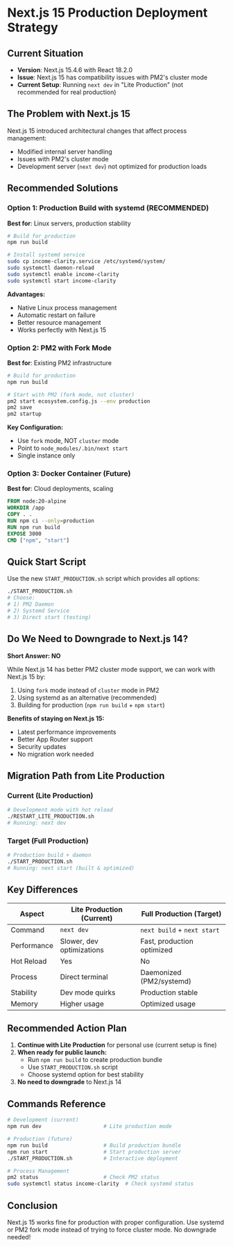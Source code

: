 # Next.js 15 Production Deployment Strategy

## Current Situation
- **Version**: Next.js 15.4.6 with React 18.2.0
- **Issue**: Next.js 15 has compatibility issues with PM2's cluster mode
- **Current Setup**: Running `next dev` in "Lite Production" (not recommended for real production)

## The Problem with Next.js 15
Next.js 15 introduced architectural changes that affect process management:
- Modified internal server handling
- Issues with PM2's cluster mode
- Development server (`next dev`) not optimized for production loads

## Recommended Solutions

### Option 1: Production Build with systemd (RECOMMENDED)
**Best for**: Linux servers, production stability

```bash
# Build for production
npm run build

# Install systemd service
sudo cp income-clarity.service /etc/systemd/system/
sudo systemctl daemon-reload
sudo systemctl enable income-clarity
sudo systemctl start income-clarity
```

**Advantages:**
- Native Linux process management
- Automatic restart on failure
- Better resource management
- Works perfectly with Next.js 15

### Option 2: PM2 with Fork Mode
**Best for**: Existing PM2 infrastructure

```bash
# Build for production
npm run build

# Start with PM2 (fork mode, not cluster)
pm2 start ecosystem.config.js --env production
pm2 save
pm2 startup
```

**Key Configuration:**
- Use `fork` mode, NOT `cluster` mode
- Point to `node_modules/.bin/next start`
- Single instance only

### Option 3: Docker Container (Future)
**Best for**: Cloud deployments, scaling

```dockerfile
FROM node:20-alpine
WORKDIR /app
COPY . .
RUN npm ci --only=production
RUN npm run build
EXPOSE 3000
CMD ["npm", "start"]
```

## Quick Start Script
Use the new `START_PRODUCTION.sh` script which provides all options:

```bash
./START_PRODUCTION.sh
# Choose:
# 1) PM2 Daemon
# 2) Systemd Service  
# 3) Direct start (testing)
```

## Do We Need to Downgrade to Next.js 14?

**Short Answer: NO**

While Next.js 14 has better PM2 cluster mode support, we can work with Next.js 15 by:
1. Using `fork` mode instead of `cluster` mode in PM2
2. Using systemd as an alternative (recommended)
3. Building for production (`npm run build` + `npm start`)

**Benefits of staying on Next.js 15:**
- Latest performance improvements
- Better App Router support
- Security updates
- No migration work needed

## Migration Path from Lite Production

### Current (Lite Production)
```bash
# Development mode with hot reload
./RESTART_LITE_PRODUCTION.sh
# Running: next dev
```

### Target (Full Production)
```bash
# Production build + daemon
./START_PRODUCTION.sh
# Running: next start (built & optimized)
```

## Key Differences

| Aspect | Lite Production (Current) | Full Production (Target) |
|--------|--------------------------|-------------------------|
| Command | `next dev` | `next build` + `next start` |
| Performance | Slower, dev optimizations | Fast, production optimized |
| Hot Reload | Yes | No |
| Process | Direct terminal | Daemonized (PM2/systemd) |
| Stability | Dev mode quirks | Production stable |
| Memory | Higher usage | Optimized usage |

## Recommended Action Plan

1. **Continue with Lite Production** for personal use (current setup is fine)
2. **When ready for public launch:**
   - Run `npm run build` to create production bundle
   - Use `START_PRODUCTION.sh` script
   - Choose systemd option for best stability
3. **No need to downgrade** to Next.js 14

## Commands Reference

```bash
# Development (current)
npm run dev                    # Lite production mode

# Production (future)
npm run build                  # Build production bundle
npm run start                  # Start production server
./START_PRODUCTION.sh          # Interactive deployment

# Process Management
pm2 status                     # Check PM2 status
sudo systemctl status income-clarity  # Check systemd status
```

## Conclusion

Next.js 15 works fine for production with proper configuration. Use systemd or PM2 fork mode instead of trying to force cluster mode. No downgrade needed!